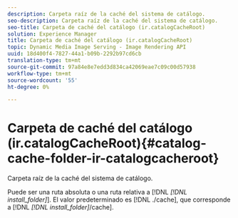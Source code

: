 ```yaml
---
description: Carpeta raíz de la caché del sistema de catálogo.
seo-description: Carpeta raíz de la caché del sistema de catálogo.
seo-title: Carpeta de caché del catálogo (ir.catalogCacheRoot)
solution: Experience Manager
title: Carpeta de caché del catálogo (ir.catalogCacheRoot)
topic: Dynamic Media Image Serving - Image Rendering API
uuid: 18d400f4-7827-44a1-b09b-2292b97cd6cb
translation-type: tm+mt
source-git-commit: 97a84e8e7edd3d834ca42069eae7c09c00d57938
workflow-type: tm+mt
source-wordcount: '55'
ht-degree: 0%

---
```



# Carpeta de caché del catálogo (ir.catalogCacheRoot){#catalog-cache-folder-ir-catalogcacheroot}

Carpeta raíz de la caché del sistema de catálogo.

Puede ser una ruta absoluta o una ruta relativa a [!DNL *[!DNL install_folder]*]. El valor predeterminado es [!DNL ./cache], que corresponde a [!DNL *[!DNL install_folder]*/cache].
